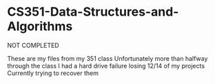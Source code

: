 # CS351-Data-Structures-and-Algorithms
NOT COMPLETED 

These are my files from my 351 class
Unfortunately more than halfway through the class I had a hard drive failure losing 12/14 of my projects
Currently trying to recover them
